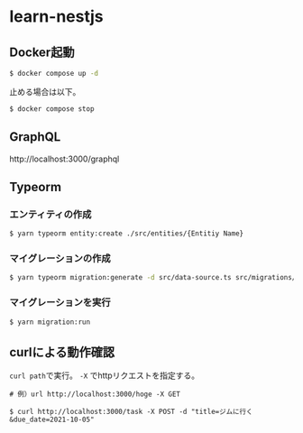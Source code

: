 # learn-nestjs
## Docker起動
```bash
$ docker compose up -d
```

止める場合は以下。
```bash
$ docker compose stop
```

## GraphQL
http://localhost:3000/graphql

## Typeorm
### エンティティの作成
```bash
$ yarn typeorm entity:create ./src/entities/{Entitiy Name}
```

### マイグレーションの作成
```bash
$ yarn typeorm migration:generate -d src/data-source.ts src/migrations/{Migration Name}
```

### マイグレーションを実行
```bash
$ yarn migration:run
```

## curlによる動作確認
`curl path`で実行。
`-X` でhttpリクエストを指定する。
```
# 例）url http://localhost:3000/hoge -X GET
```

```
$ curl http://localhost:3000/task -X POST -d "title=ジムに行く&due_date=2021-10-05"
```